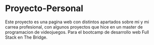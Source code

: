 # Proyecto-Personal

Este proyecto es una pagina web con distintos apartados sobre mi y mi carrea profesional, con algunos proyectos que hice en un master de programacion de videojuegos. Para el bootcamp de desarrollo web Full Stack en The Bridge.
